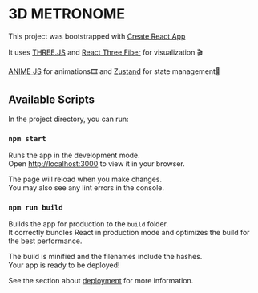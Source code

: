 # 3D METRONOME

This project was bootstrapped with [Create React App](https://github.com/facebook/create-react-app)

It uses [THREE.JS](https://threejs.org/) and [React Three Fiber](https://github.com/pmndrs/react-three-fiber) for visualization 🎬

[ANIME JS](https://github.com/juliangarnier/anime/) for animations🎞 and [Zustand](https://github.com/pmndrs/zustand) for state management🐻

## Available Scripts

In the project directory, you can run:

### `npm start`

Runs the app in the development mode.\
Open [http://localhost:3000](http://localhost:3000) to view it in your browser.

The page will reload when you make changes.\
You may also see any lint errors in the console.

### `npm run build`

Builds the app for production to the `build` folder.\
It correctly bundles React in production mode and optimizes the build for the best performance.

The build is minified and the filenames include the hashes.\
Your app is ready to be deployed!

See the section about [deployment](https://facebook.github.io/create-react-app/docs/deployment) for more information.

